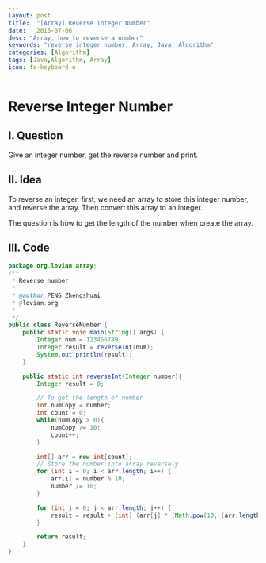 ```yaml
---
layout: post
title:  "[Array] Reverse Integer Number"
date:   2016-07-06
desc: "Array, how to reverse a number"
keywords: "reverse integer number, Array, Java, Algorithm"
categories: [Algorithm]
tags: [Java,Algorithm, Array]
icon: fa-keyboard-o
---
```


# Reverse Integer Number

## I. Question

Give an integer number, get the reverse number and print.

## II. Idea

To reverse an integer, first, we need an array to store this integer number, and reverse the array. Then convert this array to an integer.

The question is how to get the length of the number when create the array.

## III. Code

```java
package org.lovian.array;
/**
 * Reverse number
 *
 * @author PENG Zhengshuai
 * @lovian.org
 *
 */
public class ReverseNumber {
	public static void main(String[] args) {
		Integer num = 123456789;
		Integer result = reverseInt(num);
		System.out.println(result);
	}

	public static int reverseInt(Integer number){
		Integer result = 0;

		// To get the length of number
		int numCopy = number;
		int count = 0;
		while(numCopy > 0){
			numCopy /= 10;
			count++;
		}

		int[] arr = new int[count];
		// Store the number into array reversely
		for (int i = 0; i < arr.length; i++) {
			arr[i] = number % 10;
			number /= 10;
		}

		for (int j = 0; j < arr.length; j++) {
			result = result + (int) (arr[j] * (Math.pow(10, (arr.length-j-1))));
		}

		return result;
	}
}
```
